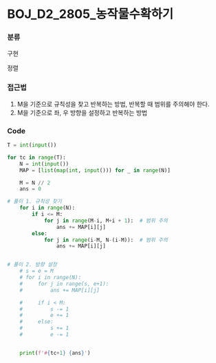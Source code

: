 # BOJ_D2_2805_농작물수확하기



### 분류
구현

정렬


### 접근법
1. M을 기준으로 규칙성을 찾고 반복하는 방법, 반복할 때 범위를 주의해야 한다.
2. M을 기준으로 좌, 우 방향을 설정하고 반복하는 방법


### Code
```python
T = int(input())

for tc in range(T):
    N = int(input())
    MAP = [list(map(int, input())) for _ in range(N)]

    M = N // 2
    ans = 0

# 풀이 1. 규칙성 찾기
    for i in range(N):
        if i <= M:
            for j in range(M-i, M+i + 1):  # 범위 주의
                ans += MAP[i][j]
        else:
            for j in range(i-M, N-(i-M)):  # 범위 주의
                ans += MAP[i][j]


# 풀이 2. 방향 설정
    # s = e = M
    # for i in range(N):
    #     for j in range(s, e+1):
    #         ans += MAP[i][j]

    #     if i < M:
    #         s -= 1
    #         e += 1
    #     else:
    #         s += 1
    #         e -= 1


    print(f'#{tc+1} {ans}')
```